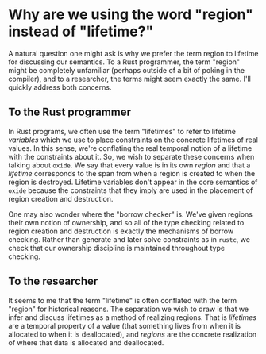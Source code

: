 # Why are we using the word "region" instead of "lifetime?"

A natural question one might ask is why we prefer the term region to lifetime for discussing our
semantics. To a Rust programmer, the term "region" might be completely unfamiliar (perhaps outside
of a bit of poking in the compiler), and to a researcher, the terms might seem exactly the same.
I'll quickly address both concerns.

## To the Rust programmer

In Rust programs, we often use the term "lifetimes" to refer to lifetime _variables_ which we use
to place constraints on the concrete lifetimes of real values. In this sense, we're conflating the
real temporal notion of a lifetime with the constraints about it. So, we wish to separate these
concerns when talking about `oxide`. We say that every value is in its own _region_ and that a
_lifetime_ corresponds to the span from when a region is created to when the region is destroyed.
Lifetime variables don't appear in the core semantics of `oxide` because the constraints that they
imply are used in the placement of region creation and destruction.

One may also wonder where the "borrow checker" is. We've given regions their own notion of
ownership, and so all of the type checking related to region creation and destruction is exactly
the mechanisms of borrow checking. Rather than generate and later solve constraints as in `rustc`,
we check that our ownership discipline is maintained throughout type checking.

## To the researcher

It seems to me that the term "lifetime" is often conflated with the term "region" for historical
reasons. The separation we wish to draw is that we infer and discuss lifetimes as a method of
realizing regions. That is _lifetimes_ are a temporal property of a value (that something lives
from when it is allocated to when it is deallocated), and _regions_ are the concrete realization of
where that data is allocated and deallocated.

